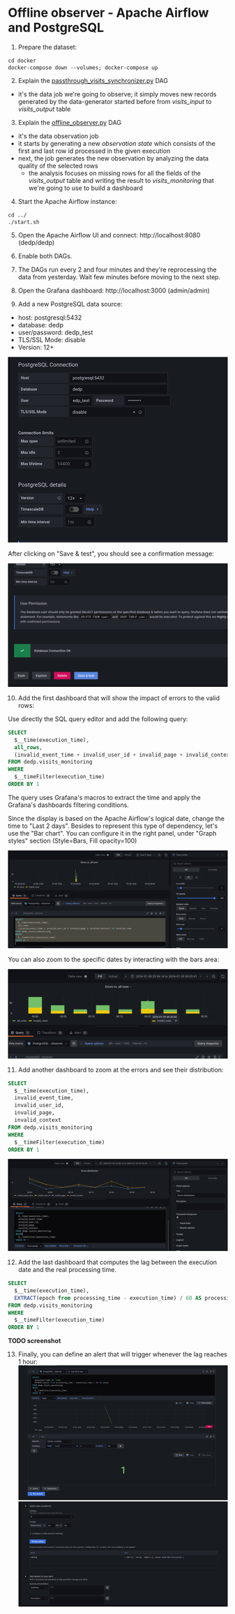 # Offline observer - Apache Airflow and PostgreSQL

1. Prepare the dataset:
```
cd docker
docker-compose down --volumes; docker-compose up
```

2. Explain the [passthrough_visits_synchronizer.py](dags%2Fpassthrough_visits_synchronizer.py) DAG
* it's the data job we're going to observe; it simply moves new records generated by the data-generator started before
from _visits_input_ to _visits_output_ table

3. Explain the [offline_observer.py](dags%2Foffline_observer.py) DAG
* it's the data observation job
* it starts by generating a new _observation state_ which consists of the first and last row id processed in the given
execution
* next, the job generates the new observation by analyzing the data quality of the selected rows
  * the analysis focuses on missing rows for all the fields of the _visits_output_ table and writing the result to
  _visits_monitoring_ that we're going to use to build a dashboard

4. Start the Apache Airflow instance:
```
cd ../
./start.sh
```

5. Open the Apache Airflow UI and connect: http://localhost:8080 (dedp/dedp)

6. Enable both DAGs.

7. The DAGs run every 2 and four minutes and they're reprocessing the data from yesterday. Wait few minutes before moving
to the next step.

8. Open the Grafana dashboard: http://localhost:3000 (admin/admin)

9. Add a new PostgreSQL data source:
* host: postgresql:5432
* database: dedp
* user/password: dedp_test
* TLS/SSL Mode: disable
* Version: 12+

![postgresql_config.png](assets/postgresql_config.png)

After clicking on "Save & test", you should see a confirmation message:

![postgresql_check.png](assets/postgresql_check.png) 

10. Add the first dashboard that will show the impact of errors to the valid rows:

Use directly the SQL query editor and add the following query:
```sql
SELECT
  $__time(execution_time),
  all_rows,
  (invalid_event_time + invalid_user_id + invalid_page + invalid_context) AS invalid_rows
FROM dedp.visits_monitoring
WHERE
  $__timeFilter(execution_time)
ORDER BY 1
```

The query uses Grafana's macros to extract the time and apply the Grafana's dashboards filtering conditions.

Since the display is based on the Apache Airflow's logical date, change the time to "Last 2 days". Besides to represent
this type of dependency, let's use the "Bar chart". You can configure it in the right panel, under "Graph styles" section
(Style=Bars, Fill opacity=100)

![dash_errors_all_1.png](assets/dash_errors_all_1.png)

You can also zoom to the specific dates by interacting with the bars area:

![dash_errors_all_zoom.png](assets/dash_errors_all_zoom.png)

11. Add another dashboard to zoom at the errors and see their distribution:

```sql
SELECT
  $__time(execution_time),
  invalid_event_time,
  invalid_user_id,
  invalid_page,
  invalid_context
FROM dedp.visits_monitoring
WHERE
  $__timeFilter(execution_time)
ORDER BY 1
```


![dash_errors_distribution.png](assets/dash_errors_distribution.png)

12. Add the last dashboard that computes the lag between the execution date and the real processing time. 

```sql
SELECT
  $__time(execution_time),
  EXTRACT(epoch from processing_time - execution_time) / 60 AS processing_lat
FROM dedp.visits_monitoring
WHERE
  $__timeFilter(execution_time)
ORDER BY 1
```

**TODO screenshot**

13. Finally, you can define an alert that will trigger whenever the lag reaches 1 hour:
![alerts_1.png](assets/alerts_1.png)
![alerts_2.png](assets/alerts_2.png)